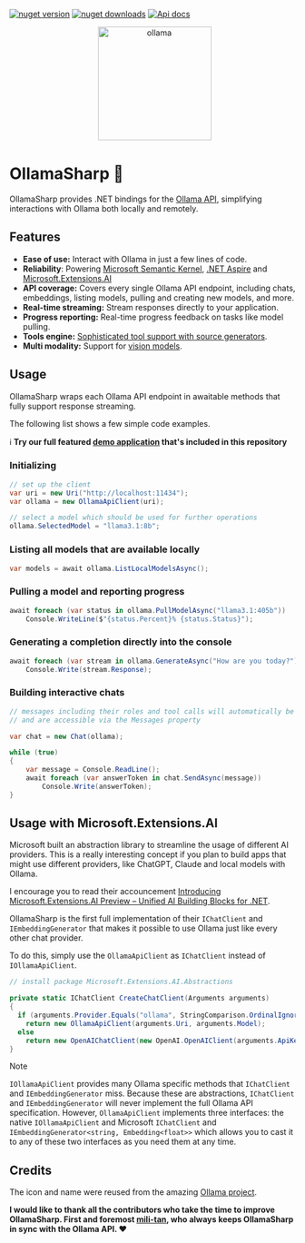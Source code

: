 <a href="https://www.nuget.org/packages/OllamaSharp"><img src="https://img.shields.io/nuget/v/OllamaSharp" alt="nuget version"></a>
<a href="https://www.nuget.org/packages/OllamaSharp"><img src="https://img.shields.io/nuget/dt/OllamaSharp.svg" alt="nuget downloads"></a>
<a href="https://awaescher.github.io/OllamaSharp"><img src="https://img.shields.io/badge/api_docs-8A2BE2" alt="Api docs"></a>
  
<p align="center">
  <img alt="ollama" height="200px" src="https://github.com/awaescher/OllamaSharp/blob/main/Ollama.png">
</p>

# OllamaSharp 🦙

OllamaSharp provides .NET bindings for the [Ollama API](https://github.com/jmorganca/ollama/blob/main/docs/api.md), simplifying interactions with Ollama both locally and remotely.

## Features

- **Ease of use:** Interact with Ollama in just a few lines of code.
- **Reliability**: Powering [Microsoft Semantic Kernel](https://github.com/microsoft/semantic-kernel/pull/7362), [.NET Aspire](https://learn.microsoft.com/en-us/dotnet/aspire/community-toolkit/ollama) and [Microsoft.Extensions.AI](https://devblogs.microsoft.com/dotnet/introducing-microsoft-extensions-ai-preview/)
- **API coverage:** Covers every single Ollama API endpoint, including chats, embeddings, listing models, pulling and creating new models, and more.
- **Real-time streaming:** Stream responses directly to your application.
- **Progress reporting:** Real-time progress feedback on tasks like model pulling.
- **Tools engine:** [Sophisticated tool support with source generators](https://awaescher.github.io/OllamaSharp/docs/tool-support.html).
- **Multi modality:** Support for [vision models](https://ollama.com/blog/vision-models).

## Usage

OllamaSharp wraps each Ollama API endpoint in awaitable methods that fully support response streaming.

The following list shows a few simple code examples.

ℹ **Try our full featured [demo application](./demo) that's included in this repository**

### Initializing

```csharp
// set up the client
var uri = new Uri("http://localhost:11434");
var ollama = new OllamaApiClient(uri);

// select a model which should be used for further operations
ollama.SelectedModel = "llama3.1:8b";
```

### Listing all models that are available locally

```csharp
var models = await ollama.ListLocalModelsAsync();
```

### Pulling a model and reporting progress

```csharp
await foreach (var status in ollama.PullModelAsync("llama3.1:405b"))
    Console.WriteLine($"{status.Percent}% {status.Status}");
```

### Generating a completion directly into the console

```csharp
await foreach (var stream in ollama.GenerateAsync("How are you today?"))
    Console.Write(stream.Response);
```

### Building interactive chats

```csharp
// messages including their roles and tool calls will automatically be tracked within the chat object
// and are accessible via the Messages property

var chat = new Chat(ollama);

while (true)
{
    var message = Console.ReadLine();
    await foreach (var answerToken in chat.SendAsync(message))
        Console.Write(answerToken);
}
```

## Usage with Microsoft.Extensions.AI

Microsoft built an abstraction library to streamline the usage of different AI providers. This is a really interesting concept if you plan to build apps that might use different providers, like ChatGPT, Claude and local models with Ollama.

I encourage you to read their accouncement [Introducing Microsoft.Extensions.AI Preview – Unified AI Building Blocks for .NET](https://devblogs.microsoft.com/dotnet/introducing-microsoft-extensions-ai-preview/).

OllamaSharp is the first full implementation of their `IChatClient` and `IEmbeddingGenerator` that makes it possible to use Ollama just like every other chat provider.

To do this, simply use the `OllamaApiClient` as `IChatClient` instead of `IOllamaApiClient`. 

```csharp
// install package Microsoft.Extensions.AI.Abstractions

private static IChatClient CreateChatClient(Arguments arguments)
{
  if (arguments.Provider.Equals("ollama", StringComparison.OrdinalIgnoreCase))
    return new OllamaApiClient(arguments.Uri, arguments.Model);
  else
    return new OpenAIChatClient(new OpenAI.OpenAIClient(arguments.ApiKey), arguments.Model); // ChatGPT or compatible
}
```

> [!NOTE]
> `IOllamaApiClient` provides many Ollama specific methods that `IChatClient` and `IEmbeddingGenerator` miss. Because these are abstractions, `IChatClient` and `IEmbeddingGenerator` will never implement the full Ollama API specification. However, `OllamaApiClient` implements three interfaces: the native `IOllamaApiClient` and Microsoft `IChatClient` and `IEmbeddingGenerator<string, Embedding<float>>` which allows you to cast it to any of these two interfaces as you need them at any time.

## Credits

The icon and name were reused from the amazing [Ollama project](https://github.com/jmorganca/ollama).

**I would like to thank all the contributors who take the time to improve OllamaSharp. First and foremost [mili-tan](https://github.com/mili-tan), who always keeps OllamaSharp in sync with the Ollama API. ❤**


